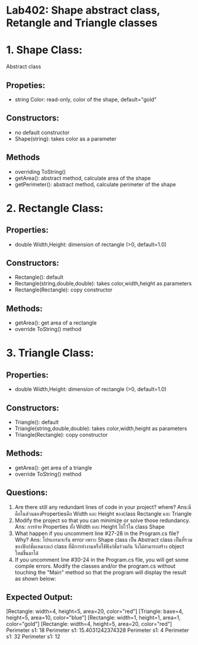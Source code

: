 ﻿# Lab402: Shape abstract class, Retangle and Triangle classes

# 1. Shape Class:
Abstract class

## Propeties:
- string Color: read-only, color of the shape, default="gold"

## Constructors:
- no default constructor
- Shape(string): takes color as a parameter

## Methods
- overriding ToString()
- getArea(): abstract method, calculate area of the shape
- getPerimeter(): abstract method, calculate perimeter of the shape

# 2. Rectangle Class:

## Properties:
- double Width,Height: dimension of rectangle (>0, default=1.0)

## Constructors:
- Rectangle(): default
- Rectangle(string,double,double): takes color,width,height as parameters
- Rectangle(Rectangle): copy constructor

## Methods:
- getArea(): get area of a rectangle
- override ToString() method

# 3. Triangle Class:

## Properties:
- double Width,Height: dimension of rectangle (>0, default=1.0)

## Constructors:
- Triangle(): default
- Triangle(string,double,double): takes color,width,height as parameters
- Triangle(Rectangle): copy constructor

## Methods:
- getArea(): get area of a triangle
- override ToString() method

## Questions:

1. Are there still any redundant lines of code in your project? where?
	Ans:มี คือในส่วนของPropertiesคือ Width และ Height ของclass Rectangle และ Triangle
2. Modify the project so that you can minimize or solve those redundancy.
	Ans: การย้าย Properties ทั้ง Width และ Height ไปไว้ใน class Shape
3. What happen if you uncomment line #27-28 in the Program.cs file? Why?
	Ans: โปรแกรมจะรัน error เพราะ Shape class เป็น Abstract class เป็นที่รวมของฟังก์ชั่นเหมาะแก่ class ที่มีการทำงานหรือใช้ฟังก์ชั่นร่วมกัน จึงไม่สามารถสร้าง object ใหม่ขึ้นมาได้
4. If you uncomment line #30-24 in the Program.cs file, you will get some compile errors.
   Modify the classes and/or the program.cs without touching the "Main" method so that 
   the program will display the result as shown below:


## Expected Output:

[Rectangle: width=4, height=5, area=20, color="red"]
[Triangle: base=4, height=5, area=10, color="blue"]
[Rectangle: width=1, height=1, area=1, color="gold"]
[Rectangle: width=4, height=5, area=20, color="red"]
Perimeter s1: 18
Perimeter s1: 15.4031242374328
Perimeter s1: 4
Perimeter s1: 32
Perimeter s1: 12

